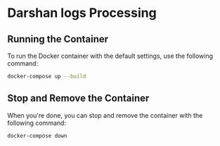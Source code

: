 

# Darshan logs Processing


<!-- ## Setup
1. Copy the `.env.example` file to a new file named `.env`.
2. Fill in the `WCS_CLUSTER_URL` and `WCS_API_KEY` values in the `.env` file with your own Weaviate cluster URL and API key. -->


## Running the Container

To run the Docker container with the default settings, use the following command:

```bash
docker-compose up --build
```

## Stop and Remove the Container

When you're done, you can stop and remove the container with the following command:

```bash
docker-compose down
```
